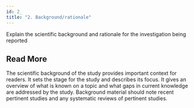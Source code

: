 ```yaml
---
id: 2_
title: "2. Background/rationale"
---
```

Explain the scientific background and rationale for the investigation being reported

## Read More

The scientific background of the study provides important context for readers. It sets the stage for the study and describes its focus. It gives an overview of what is known on a topic and what gaps in current knowledge are addressed by the study. Background material should note recent pertinent studies and any systematic reviews of pertinent studies.